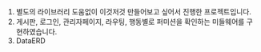 1. 별도의 라이브러리 도움없이 이것저것 만들어보고 싶어서 진행한 프로젝트입니다.
2. 게시판, 로그인, 관리자페이지, 라우팅, 행동별로 퍼미션을 확인하는 미들웨어를 구현하였습니다.
3. DataERD
